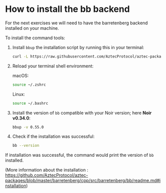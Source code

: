 # How to install the bb backend

For the next exercises we will need to have the barretenberg backend installed on your machine.

To install the command tools:
1. Install `bbup` the installation script by running this in your terminal:

    ```bash
    curl -L https://raw.githubusercontent.com/AztecProtocol/aztec-packages/master/barretenberg/cpp/installation/install | bash
    ```

2. Reload your terminal shell environment:

    macOS:
    ```bash
    source ~/.zshrc
    ```

    Linux:
    ```bash
    source ~/.bashrc
    ```

3. Install the version of `bb` compatible with your Noir version; here **Noir v0.34.0**:

    ```bash
    bbup -v 0.55.0
    ```

4. Check if the installation was successful:

    ```bash
    bb --version
    ```

If installation was successful, the command would print the version of `bb` installed.

(More information about the installation : https://github.com/AztecProtocol/aztec-packages/blob/master/barretenberg/cpp/src/barretenberg/bb/readme.md#installation)